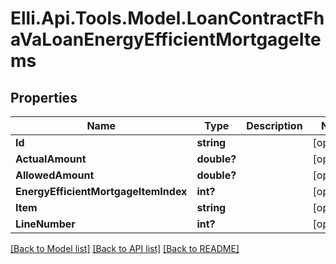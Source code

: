 # Elli.Api.Tools.Model.LoanContractFhaVaLoanEnergyEfficientMortgageItems
## Properties

Name | Type | Description | Notes
------------ | ------------- | ------------- | -------------
**Id** | **string** |  | [optional] 
**ActualAmount** | **double?** |  | [optional] 
**AllowedAmount** | **double?** |  | [optional] 
**EnergyEfficientMortgageItemIndex** | **int?** |  | [optional] 
**Item** | **string** |  | [optional] 
**LineNumber** | **int?** |  | [optional] 

[[Back to Model list]](../README.md#documentation-for-models) [[Back to API list]](../README.md#documentation-for-api-endpoints) [[Back to README]](../README.md)

